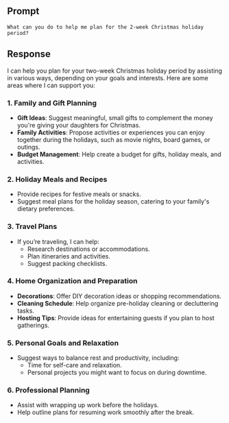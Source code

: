## Prompt

`What can you do to help me plan for the 2-week Christmas holiday period?`

## Response

I can help you plan for your two-week Christmas holiday period by assisting in various ways, depending on your goals and interests. Here are some areas where I can support you:

### **1. Family and Gift Planning**
- **Gift Ideas**: Suggest meaningful, small gifts to complement the money you're giving your daughters for Christmas.
- **Family Activities**: Propose activities or experiences you can enjoy together during the holidays, such as movie nights, board games, or outings.
- **Budget Management**: Help create a budget for gifts, holiday meals, and activities.

### **2. Holiday Meals and Recipes**
- Provide recipes for festive meals or snacks.
- Suggest meal plans for the holiday season, catering to your family's dietary preferences.

### **3. Travel Plans**
- If you’re traveling, I can help:
  - Research destinations or accommodations.
  - Plan itineraries and activities.
  - Suggest packing checklists.

### **4. Home Organization and Preparation**
- **Decorations**: Offer DIY decoration ideas or shopping recommendations.
- **Cleaning Schedule**: Help organize pre-holiday cleaning or decluttering tasks.
- **Hosting Tips**: Provide ideas for entertaining guests if you plan to host gatherings.

### **5. Personal Goals and Relaxation**
- Suggest ways to balance rest and productivity, including:
  - Time for self-care and relaxation.
  - Personal projects you might want to focus on during downtime.

### **6. Professional Planning**
- Assist with wrapping up work before the holidays.
- Help outline plans for resuming work smoothly after the break.
